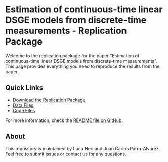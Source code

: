 # Estimation of continuous-time linear DSGE models from discrete-time measurements - Replication Package

Welcome to the replication package for the paper "Estimation of continuous-time linear DSGE models from discrete-time measurements". This page provides everything you need to reproduce the results from the paper.

## Quick Links
- [Download the Replication Package](archive/ct_dsge_replication_package.zip)
- [Data Files](matlab/data/)
- [Code Files](matlab/)

For more information, check the [README file on GitHub](https://github.com/lcnnri/ct_dsge/blob/main/README.md).

## About
This repository is maintained by Luca Neri and Juan Carlos Parra-Alvarez. Feel free to submit issues or contact us for any questions.
